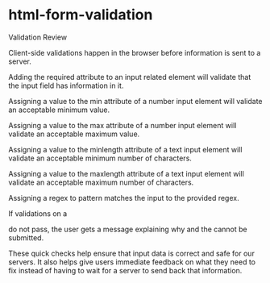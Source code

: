 # html-form-validation
Validation Review

Client-side validations happen in the browser before information is sent to a server.

Adding the required attribute to an input related element will validate that the input field has information in it.

Assigning a value to the min attribute of a number input element will validate an acceptable minimum value.

Assigning a value to the max attribute of a number input element will validate an acceptable maximum value.

Assigning a value to the minlength attribute of a text input element will validate an acceptable minimum number of characters.

Assigning a value to the maxlength attribute of a text input element will validate an acceptable maximum number of characters.

Assigning a regex to pattern matches the input to the provided regex.

If validations on a <form> do not pass, the user gets a message explaining why and the <form> cannot be submitted.

These quick checks help ensure that input data is correct and safe for our servers. It also helps give users immediate feedback on what they need to fix instead of having to wait for a server to send back that information.
